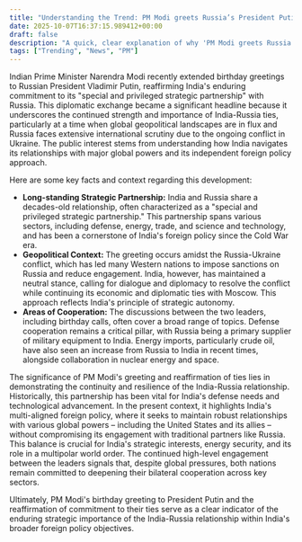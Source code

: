 ```yaml
---
title: "Understanding the Trend: PM Modi greets Russia’s President Putin on his birthday, reaffirms commitment to India-Russia ties"
date: 2025-10-07T16:37:15.989412+00:00
draft: false
description: "A quick, clear explanation of why 'PM Modi greets Russia’s President Putin on his birthday, reaffirms commitment to India-Russia ties' is trending."
tags: ["Trending", "News", "PM"]
---
```


Indian Prime Minister Narendra Modi recently extended birthday greetings to Russian President Vladimir Putin, reaffirming India's enduring commitment to its "special and privileged strategic partnership" with Russia. This diplomatic exchange became a significant headline because it underscores the continued strength and importance of India-Russia ties, particularly at a time when global geopolitical landscapes are in flux and Russia faces extensive international scrutiny due to the ongoing conflict in Ukraine. The public interest stems from understanding how India navigates its relationships with major global powers and its independent foreign policy approach.

Here are some key facts and context regarding this development:

*   **Long-standing Strategic Partnership:** India and Russia share a decades-old relationship, often characterized as a "special and privileged strategic partnership." This partnership spans various sectors, including defense, energy, trade, and science and technology, and has been a cornerstone of India's foreign policy since the Cold War era.
*   **Geopolitical Context:** The greeting occurs amidst the Russia-Ukraine conflict, which has led many Western nations to impose sanctions on Russia and reduce engagement. India, however, has maintained a neutral stance, calling for dialogue and diplomacy to resolve the conflict while continuing its economic and diplomatic ties with Moscow. This approach reflects India's principle of strategic autonomy.
*   **Areas of Cooperation:** The discussions between the two leaders, including birthday calls, often cover a broad range of topics. Defense cooperation remains a critical pillar, with Russia being a primary supplier of military equipment to India. Energy imports, particularly crude oil, have also seen an increase from Russia to India in recent times, alongside collaboration in nuclear energy and space.

The significance of PM Modi's greeting and reaffirmation of ties lies in demonstrating the continuity and resilience of the India-Russia relationship. Historically, this partnership has been vital for India's defense needs and technological advancement. In the present context, it highlights India's multi-aligned foreign policy, where it seeks to maintain robust relationships with various global powers – including the United States and its allies – without compromising its engagement with traditional partners like Russia. This balance is crucial for India's strategic interests, energy security, and its role in a multipolar world order. The continued high-level engagement between the leaders signals that, despite global pressures, both nations remain committed to deepening their bilateral cooperation across key sectors.

Ultimately, PM Modi's birthday greeting to President Putin and the reaffirmation of commitment to their ties serve as a clear indicator of the enduring strategic importance of the India-Russia relationship within India's broader foreign policy objectives.